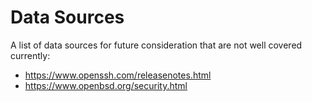 # Data Sources

A list of data sources for future consideration that are not well covered currently:

* https://www.openssh.com/releasenotes.html
* https://www.openbsd.org/security.html
